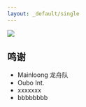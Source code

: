 ```yaml
---
layout: _default/single
---
```


![](/images/post_full.jpg)

## 鸣谢

- Mainloong 龙舟队
- Oubo Int.
- xxxxxxx
- bbbbbbbb

